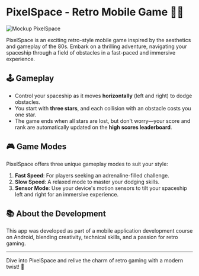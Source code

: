 # PixelSpace - Retro Mobile Game 🚀✨

![Mockup PixelSpace](https://github.com/user-attachments/assets/6526f2b8-28c1-4e60-aa25-10e7e9007a50)

PixelSpace is an exciting retro-style mobile game inspired by the aesthetics and gameplay of the 80s. Embark on a thrilling adventure, navigating your spaceship through a field of obstacles in a fast-paced and immersive experience.

## 🕹️ Gameplay
- Control your spaceship as it moves **horizontally** (left and right) to dodge obstacles.
- You start with **three stars**, and each collision with an obstacle costs you one star.
- The game ends when all stars are lost, but don't worry—your score and rank are automatically updated on the **high scores leaderboard**.

## 🎮 Game Modes
PixelSpace offers three unique gameplay modes to suit your style:
1. **Fast Speed**: For players seeking an adrenaline-filled challenge.
2. **Slow Speed**: A relaxed mode to master your dodging skills.
3. **Sensor Mode**: Use your device's motion sensors to tilt your spaceship left and right for an immersive experience.

## 📚 About the Development
This app was developed as part of a mobile application development course on Android, blending creativity, technical skills, and a passion for retro gaming.

---

Dive into PixelSpace and relive the charm of retro gaming with a modern twist! 🌌
